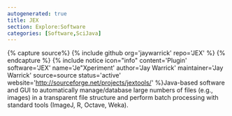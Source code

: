 ```yaml
---
autogenerated: true
title: JEX
section: Explore:Software
categories: [Software,SciJava]
---
```



{% capture source%}
{% include github org='jaywarrick' repo='JEX' %}
{% endcapture %}
{% include notice icon="info" content='Plugin' software='JEX' name='Je"Xperiment' author='Jay Warrick' maintainer='Jay Warrick' source=source status='active' website='http://sourceforge.net/projects/jextools/' %}Java-based software and GUI to automatically manage/database large numbers of files (e.g., images) in a transparent file structure and perform batch processing with standard tools (ImageJ, R, Octave, Weka).

 
